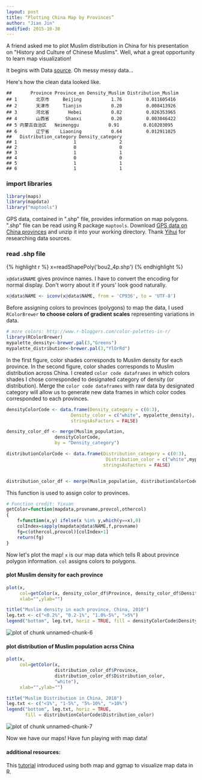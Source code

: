 ```yaml
---
layout: post
title: “Plotting China Map by Provinces”
author: "Jian Jin"
modified: 2015-10-30
---
```




A friend asked me to plot Muslim distribution in China for his presentation on "History and Culture of Chinese Muslims". Well, what a great opportunity to learn map visualization! 

It begins with Data [source](http://www.360doc.com/content/14/0316/11/11971456_360980940.shtml). Oh messy messy data...


Here's how the clean data looked like.

~~~
##       Province Province_en Density_Muslim Distribution_Muslim
## 1       北京市     Beijing           1.76         0.011605416
## 2       天津市     Tianjin           0.20         0.008413926
## 3       河北省       Hebei           0.82         0.026353965
## 4       山西省      Shanxi           0.20         0.003046422
## 5 内蒙古自治区   Neimenggu           0.91         0.010203095
## 6       辽宁省    Liaoning           0.64         0.012911025
##   Distribution_category Density_category
## 1                     1                2
## 2                     0                0
## 3                     1                1
## 4                     0                0
## 5                     1                1
## 6                     1                1
~~~

### import libraries

```r
library(maps)
library(mapdata)
library("maptools")
```


GPS data, contained in ".shp" file, provides information on map polygons. ".shp" file can be read using R package `maptools`. Download [GPS data on China provinces](http://cos.name/wp-content/uploads/2009/07/chinaprovinceborderdata_tar_gz.zip) and unzip it into your working directory. Thank [Yihui](http://yihui.name/cn/2007/09/china-map-at-province-level/) for researching data sources. 

### read .shp file

{% highlight r %}
x=readShapePoly('bou2_4p.shp')
{% endhighlight %}


`x@data$NAME` gives province names. I have to convert the encoding for normal display. Don't worry about it if yours' look good naturally.

~~~r
x@data$NAME <- iconv(x@data$NAME, from = 'CP936', to = 'UTF-8')
~~~


Before assigning colors to provinces (polygons) to map the data, I used `RColorBrewer` **to choose colors of gradient scales** representing variations in data.


~~~r
# more colors: http://www.r-bloggers.com/color-palettes-in-r/
library(RColorBrewer)
mypalette_density<-brewer.pal(3,"Greens")
mypalette_distribution<-brewer.pal(3,"YlOrRd")
~~~

In the first figure, color shades corresponds to Muslim density for each province. In the second figure, color shades corresponds to Muslim distribution across China. I created `color code dataframes` in which colors shades I chose corresponded to designated category of density (or distribution). Merge the `color code dataframes` with raw data by designated category will allow us to generate new data frames in which color codes corresponded to each provinces.

~~~r
densityColorCode <- data.frame(Density_category = c(0:3), 
                        Density_color = c("white", mypalette_density),
                        stringsAsFactors = FALSE)

density_color_df <- merge(Muslim_population, 
                  densityColorCode, 
                  by = "Density_category")

distributionColorCode <- data.frame(Distribution_category = c(0:3),
                                     Distribution_color = c("white",mypalette_distribution),
                                    stringsAsFactors = FALSE)


distribution_color_df <- merge(Muslim_population, distributionColorCode, by = "Distribution_category")
~~~

This function is used to assign color to provinces.
~~~r
# Function credit: Yixuan
getColor=function(mapdata,provname,provcol,othercol)
{
	f=function(x,y) ifelse(x %in% y,which(y==x),0)
	colIndex=sapply(mapdata@data$NAME,f,provname)
	fg=c(othercol,provcol)[colIndex+1]
	return(fg)
}
~~~

Now let's plot the map! `x` is our map data which tells R about province polygon information. `col` assigns colors to polygons. 

#### plot Muslim density for each province

~~~r
plot(x, 
     col=getColor(x, density_color_df$Province, density_color_df$Density_color, "white"), 
     xlab="",ylab="")

title("Muslim density in each province, China, 2010")
leg.txt <- c("<0.2%", "0.2-1%", "1.0%-5%", ">5%")
legend("bottom", leg.txt, horiz = TRUE, fill = densityColorCode$Density_color)
~~~

![plot of chunk unnamed-chunk-6](figure/unnamed-chunk-6-1.png) 


#### plot distribution of Muslim population acrss China

~~~r
plot(x,
     col=getColor(x, 
                  distribution_color_df$Province, 
                  distribution_color_df$Distribution_color, 
                  "white"), 
     xlab="",ylab="")

title("Muslim Distribution in China, 2010")
leg.txt <- c("<1%", "1-5%", "5%-10%", ">10%")
legend("bottom", leg.txt, horiz = TRUE, 
       fill = distributionColorCode$Distribution_color)
~~~

![plot of chunk unnamed-chunk-7](figure/unnamed-chunk-7-1.png) 


Now we have our maps! Have fun playing with map data! 

#### additional resources:

This [tutorial](http://bcb.dfci.harvard.edu/~aedin/courses/R/CDC/maps.html) introduced using both map and ggmap to visualize map data in R. 
